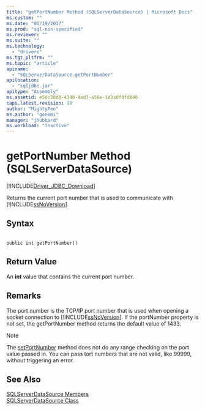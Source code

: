 ```yaml
---
title: "getPortNumber Method (SQLServerDataSource) | Microsoft Docs"
ms.custom: ""
ms.date: "01/19/2017"
ms.prod: "sql-non-specified"
ms.reviewer: ""
ms.suite: ""
ms.technology: 
  - "drivers"
ms.tgt_pltfrm: ""
ms.topic: "article"
apiname: 
  - "SQLServerDataSource.getPortNumber"
apilocation: 
  - "sqljdbc.jar"
apitype: "Assembly"
ms.assetid: e5dc38d0-4340-4ad7-a56e-1d2a0f0fd846
caps.latest.revision: 10
author: "MightyPen"
ms.author: "genemi"
manager: "jhubbard"
ms.workload: "Inactive"
---
```

# getPortNumber Method (SQLServerDataSource)
[!INCLUDE[Driver_JDBC_Download](../../../includes/driver_jdbc_download.md)]

  Returns the current port number that is used to communicate with [!INCLUDE[ssNoVersion](../../../includes/ssnoversion_md.md)].  
  
## Syntax  
  
```  
  
public int getPortNumber()  
```  
  
## Return Value  
 An **int** value that contains the current port number.  
  
## Remarks  
 The port number is the TCP/IP port number that is used when opening a socket connection to [!INCLUDE[ssNoVersion](../../../includes/ssnoversion_md.md)]. If the portNumber property is not set, the getPortNumber method returns the default value of 1433.  
  
> [!NOTE]  
>  The [setPortNumber](../../../connect/jdbc/reference/setportnumber-method-sqlserverdatasource.md) method does not do any range checking on the port value passed in. You can pass tort numbers that are not valid, like 99999, without triggering an error.  
  
## See Also  
 [SQLServerDataSource Members](../../../connect/jdbc/reference/sqlserverdatasource-members.md)   
 [SQLServerDataSource Class](../../../connect/jdbc/reference/sqlserverdatasource-class.md)  
  
  
